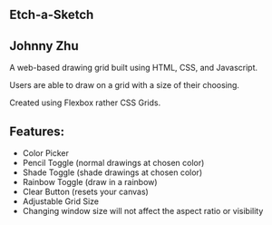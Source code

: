 ## Etch-a-Sketch
## Johnny Zhu

A web-based drawing grid built using HTML, CSS, and Javascript.

Users are able to draw on a grid with a size of their choosing.

Created using Flexbox rather CSS Grids.

## Features:
- Color Picker
- Pencil Toggle (normal drawings at chosen color)
- Shade Toggle (shade drawings at chosen color)
- Rainbow Toggle (draw in a rainbow)
- Clear Button (resets your canvas)
- Adjustable Grid Size
- Changing window size will not affect the aspect ratio or visibility